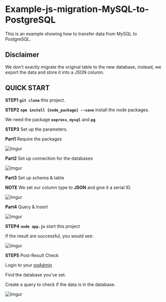 # Example-js-migration-MySQL-to-PostgreSQL

This is an example showing how to transfer data from MySQL to PostgreSQL.

## Disclaimer

We don't exactly migrate the original table to the new database, instead, we export the data and store it into a JSON column.

## QUICK START

**STEP1** **`git clone`** this project.

**STEP2** **`npm install {node_package} --save`** install the node packages.

We need the package **`express`**, **`mysql`** and **`pg`**.

**STEP3** Set up the parameters.

**Part1** Require the packages

![Imgur](https://imgur.com/GHTsYYX.png)

**Part2** Set up connection for the databases

![Imgur](https://i.imgur.com/wD0T23x.png)

**Part3** Set up schema & table

**NOTE** We set our column type to **JSON** and give it a serial ID.

![Imgur](https://imgur.com/LUP5IAy.png)

**Part4** Query & Insert

![Imgur](https://imgur.com/58ugZA5.png)

**STEP4** **`node app.js`** start this project

If the result are successful, you would see:

![Imgur](https://i.imgur.com/rAdKpO2.png)

**STEP5** Post-Result Check

Login to your [pgAdmin](https://www.pgadmin.org/download/)

Find the database you've set.

Create a query to check if the data is in the database.

![Imgur](https://i.imgur.com/BeaVqcK.png)
